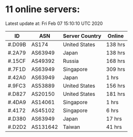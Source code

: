 # 11 online servers:

Latest update at: Fri Feb 07 15:10:10 UTC 2020

| ID | ASN | Server Country | Online |
| -- | --- | -------------- | ------ |
| #.D09B | AS174 | United States | 138 hrs |
| #.2A79 | AS63949 | Japan | 138 hrs |
| #.15CF | AS49392 | Russia | 168 hrs |
| #.7F1D | AS63949 | Singapore | 309 hrs |
| #.42A0 | AS63949 | Japan | 1 hrs |
| #.9FC3 | AS53889 | United States | 156 hrs |
| #.D827 | AS20150 | United States | 181 hrs |
| #.4DA9 | AS14061 | Singapore | 1 hrs |
| #.4172 | AS45102 | Singapore | 6 hrs |
| #.D380 | AS63949 | Japan | 17 hrs |
| #.D2D2 | AS131642 | Taiwan | 41 hrs |

